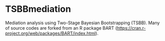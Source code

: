 # TSBBmediation
Mediation analysis using Two-Stage Bayesian Bootstrapping (TSBB).
Many of source codes are forked from an R package BART (https://cran.r-project.org/web/packages/BART/index.html).